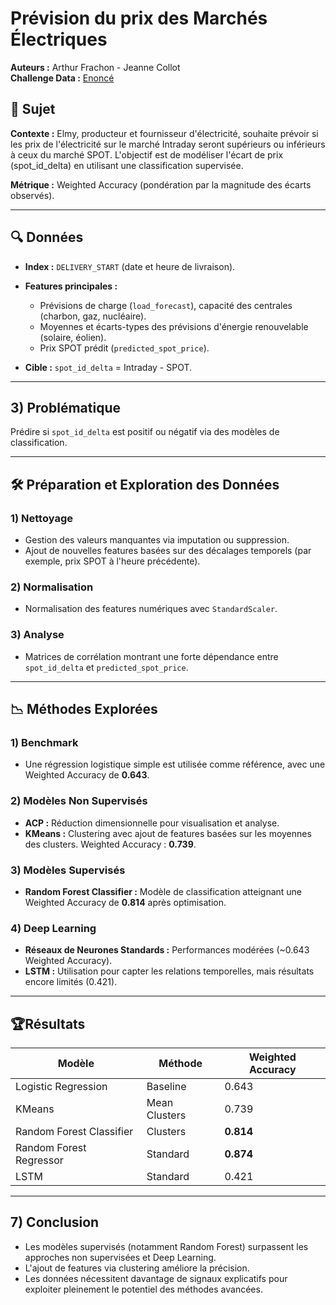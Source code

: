 # Prévision du prix des Marchés Électriques

**Auteurs :** Arthur Frachon - Jeanne Collot  
**Challenge Data :** [Enoncé](https://challengedata.ens.fr/challenges/140)  


## 📌 Sujet

**Contexte :** Elmy, producteur et fournisseur d'électricité, souhaite prévoir si les prix de l'électricité sur le marché Intraday seront supérieurs ou inférieurs à ceux du marché SPOT. L'objectif est de modéliser l'écart de prix (spot_id_delta) en utilisant une classification supervisée.

**Métrique :** Weighted Accuracy (pondération par la magnitude des écarts observés).

---

## 🔍 Données

- **Index :** `DELIVERY_START` (date et heure de livraison).  
- **Features principales :**
  - Prévisions de charge (`load_forecast`), capacité des centrales (charbon, gaz, nucléaire).  
  - Moyennes et écarts-types des prévisions d'énergie renouvelable (solaire, éolien).  
  - Prix SPOT prédit (`predicted_spot_price`).

- **Cible :** `spot_id_delta` = Intraday - SPOT.

---

## 3) Problématique

Prédire si `spot_id_delta` est positif ou négatif via des modèles de classification.

---

## 🛠️ Préparation et Exploration des Données

### 1) Nettoyage
- Gestion des valeurs manquantes via imputation ou suppression.
- Ajout de nouvelles features basées sur des décalages temporels (par exemple, prix SPOT à l'heure précédente).

### 2) Normalisation
- Normalisation des features numériques avec `StandardScaler`.

### 3) Analyse
- Matrices de corrélation montrant une forte dépendance entre `spot_id_delta` et `predicted_spot_price`.

---

## 📉 Méthodes Explorées

### 1) Benchmark
- Une régression logistique simple est utilisée comme référence, avec une Weighted Accuracy de **0.643**.

### 2) Modèles Non Supervisés
- **ACP :** Réduction dimensionnelle pour visualisation et analyse.  
- **KMeans :** Clustering avec ajout de features basées sur les moyennes des clusters. Weighted Accuracy : **0.739**.

### 3) Modèles Supervisés
- **Random Forest Classifier :** Modèle de classification atteignant une Weighted Accuracy de **0.814** après optimisation.

### 4) Deep Learning
- **Réseaux de Neurones Standards :** Performances modérées (~0.643 Weighted Accuracy).  
- **LSTM :** Utilisation pour capter les relations temporelles, mais résultats encore limités (0.421).

---

## 🏆Résultats

| Modèle                   | Méthode         | Weighted Accuracy |
|--------------------------|-----------------|--------------------|
| Logistic Regression      | Baseline        | 0.643             |
| KMeans                   | Mean Clusters   | 0.739             |
| Random Forest Classifier | Clusters        | **0.814**         |
| Random Forest Regressor  | Standard        | **0.874**         |
| LSTM                     | Standard        | 0.421             |

---

## 7) Conclusion

- Les modèles supervisés (notamment Random Forest) surpassent les approches non supervisées et Deep Learning.
- L'ajout de features via clustering améliore la précision.
- Les données nécessitent davantage de signaux explicatifs pour exploiter pleinement le potentiel des méthodes avancées.
